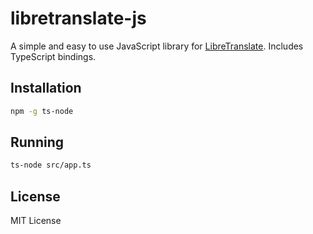 # libretranslate-js

A simple and easy to use JavaScript library for [LibreTranslate](https://libretranslate.com/).
Includes TypeScript bindings.

## Installation

```bash
npm -g ts-node
```

## Running

```bash
ts-node src/app.ts
```

## License

MIT License
